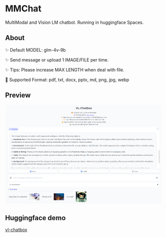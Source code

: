 # MMChat
MultiModal and Vision LM chatbot. Running in huggingface Spaces.

## About
✨ Default MODEL: glm-4v-9b

✨ Send message or upload 1 IMAGE/FILE per time.

✨ Tips: Please increase MAX LENGTH when deal with file.

🤙 Supported Format: pdf, txt, docx, pptx, md, png, jpg, webp

## Preview

![screenshot](image.png)

## Huggingface demo
[vl-chatbox](https://huggingface.co/spaces/vilarin/VL-Chatbox)
